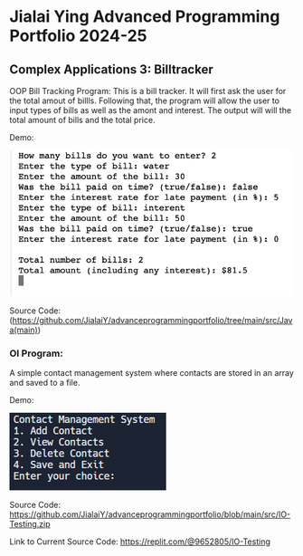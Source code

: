 # Jialai Ying Advanced Programming Portfolio 2024-25
## Complex Applications 3: Billtracker

OOP Bill Tracking Program:
This is a bill tracker. It will first ask the user for the total amout of billls. Following that, the program will allow the user to input types of bills as well as the amont and interest. The output will will the total amount of bills and the total price.

Demo:

![](https://github.com/JialaiY/advanceprogrammingportfolio/blob/main/images/BillTrackerDemo.png?raw=true)

Source Code: (https://github.com/JialaiY/advanceprogrammingportfolio/tree/main/src/Java(main))

### OI Program:
A simple contact management system where contacts are stored in an array and saved to a file.

Demo:

![](https://github.com/JialaiY/advanceprogrammingportfolio/blob/main/images/IO%20demo.png?raw=true)

Source Code: https://github.com/JialaiY/advanceprogrammingportfolio/blob/main/src/IO-Testing.zip

Link to Current Source Code: https://replit.com/@9652805/IO-Testing
